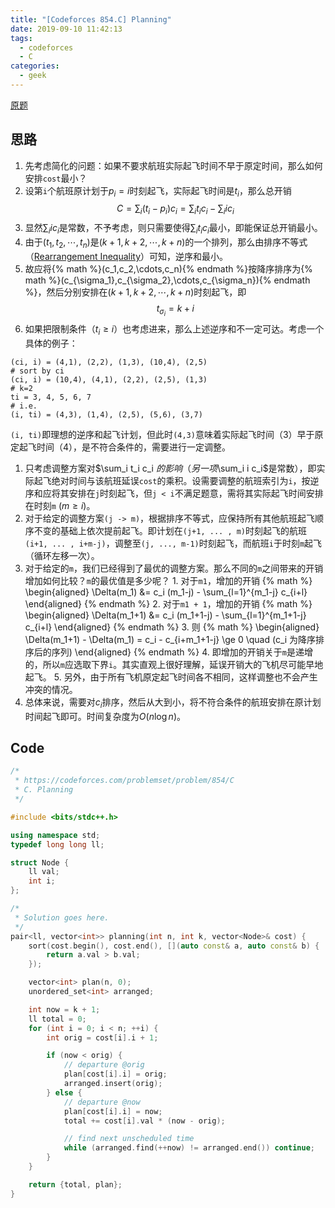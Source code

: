 ```yaml
---
title: "[Codeforces 854.C] Planning"
date: 2019-09-10 11:42:13
tags:
  - codeforces
  - C
categories:
  - geek
---
```


[原题](https://codeforces.com/contest/854/problem/C)

## 思路

1. 先考虑简化的问题：如果不要求航班实际起飞时间不早于原定时间，那么如何安排`cost`最小？<!-- more -->
  1. 设第`i`个航班原计划于$p_i = i$时刻起飞，实际起飞时间是$t_i$，那么总开销 $$C = \sum_i (t_i - p_i)c_i = \sum_i t_i c_i - \sum_i ic_i $$
  2. 显然$\sum_i ic_i$是常数，不予考虑，则只需要使得$\sum_i t_i c_i$最小，即能保证总开销最小。
  3. 由于$(t_1,t_2,\cdots,t_n)$是$(k+1, k+2, \cdots, k+n)$的一个排列，那么由排序不等式（[Rearrangement Inequality](https://en.wikipedia.org/wiki/Rearrangement_inequality)）可知，逆序和最小。
  4. 故应将{% math %}(c_1,c_2,\cdots,c_n){% endmath %}按降序排序为{% math %}(c_{\sigma_1},c_{\sigma_2},\cdots,c_{\sigma_n}){% endmath %}，然后分别安排在$(k+1,k+2,\cdots,k+n)$时刻起飞，即 $$ t_{\sigma_i} = k+i $$
2. 如果把限制条件（$t_i \ge i$）也考虑进来，那么上述逆序和不一定可达。考虑一个具体的例子：
  ```
  (ci, i) = (4,1), (2,2), (1,3), (10,4), (2,5)
  # sort by ci
  (ci, i) = (10,4), (4,1), (2,2), (2,5), (1,3)
  # k=2
  ti = 3, 4, 5, 6, 7
  # i.e.
  (i, ti) = (4,3), (1,4), (2,5), (5,6), (3,7)
  ```
  `(i, ti)`即理想的逆序和起飞计划，但此时`(4,3)`意味着实际起飞时间（3）早于原定起飞时间（4），是不符合条件的，需要进行一定调整。
  1. 只考虑调整方案对$\sum_i t_i c_i $的影响（另一项$\sum_i i c_i$是常数），即实际起飞绝对时间与该航班延误`cost`的乘积。设需要调整的航班索引为`i`，按逆序和应将其安排在`j`时刻起飞，但`j < i`不满足题意，需将其实际起飞时间安排在时刻`m` $(m\ge i)$。
  2. 对于给定的调整方案`(j -> m)`，根据排序不等式，应保持所有其他航班起飞顺序不变的基础上依次提前起飞。即计划在`(j+1, ... , m)`时刻起飞的航班`(i+1, ... , i+m-j)`，调整至`(j, ..., m-1)`时刻起飞，而航班`i`于时刻`m`起飞（循环左移一次）。
  3. 对于给定的`m`，我们已经得到了最优的调整方案。那么不同的`m`之间带来的开销增加如何比较？`m`的最优值是多少呢？
    1. 对于`m1`，增加的开销 
    {% math %}
    \begin{aligned}
    \Delta(m_1) &= c_i (m_1-j) - \sum_{l=1}^{m_1-j} c_{i+l} 
    \end{aligned}
    {% endmath %}
    2. 对于`m1 + 1`，增加的开销 
    {% math %}
    \begin{aligned}
    \Delta(m_1+1) &= c_i (m_1+1-j) - \sum_{l=1}^{m_1+1-j} c_{i+l} 
    \end{aligned}
    {% endmath %}
    3. 则
    {% math %}
    \begin{aligned}
    \Delta(m_1+1) - \Delta(m_1) = c_i - c_{i+m_1+1-j} \ge 0 \quad (c_i 为降序排序后的序列)
    \end{aligned}
    {% endmath %}
    4. 即增加的开销关于`m`是递增的，所以`m`应选取下界`i`。其实直观上很好理解，延误开销大的飞机尽可能早地起飞。
    5. 另外，由于所有飞机原定起飞时间各不相同，这样调整也不会产生冲突的情况。
3. 总体来说，需要对$c_i$排序，然后从大到小，将不符合条件的航班安排在原计划时间起飞即可。时间复杂度为$O(n\log n)$。

## Code

```cpp
/*
 * https://codeforces.com/problemset/problem/854/C
 * C. Planning
 */

#include <bits/stdc++.h>

using namespace std;
typedef long long ll;

struct Node {
    ll val;
    int i;
};

/*
 * Solution goes here.
 */
pair<ll, vector<int>> planning(int n, int k, vector<Node>& cost) {
    sort(cost.begin(), cost.end(), [](auto const& a, auto const& b) {
        return a.val > b.val;
    });

    vector<int> plan(n, 0);
    unordered_set<int> arranged;

    int now = k + 1;
    ll total = 0;
    for (int i = 0; i < n; ++i) {
        int orig = cost[i].i + 1;

        if (now < orig) {
            // departure @orig
            plan[cost[i].i] = orig;
            arranged.insert(orig);
        } else {
            // departure @now
            plan[cost[i].i] = now;
            total += cost[i].val * (now - orig);

            // find next unscheduled time
            while (arranged.find(++now) != arranged.end()) continue;
        }
    }

    return {total, plan};
}
```